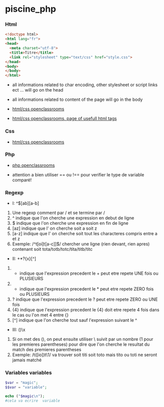 # piscine_php

### Html

```html
<!doctype html>
<html lang="fr">
<head>
  <meta charset="utf-8">
  <title>Titre</title>
  <link rel="stylesheet" type="text/css" href="style.css">
</head>
<body>
</body>
</html>
```

- all informations related to char encoding, other stylesheet or script links ect ... will go on the head

- all informations related to content of the page will go in the body

- [html/css openclassrooms](https://openclassrooms.com/fr/courses/1603881-apprenez-a-creer-votre-site-web-avec-html5-et-css3)
- [html/css openclassrooms, page of usefull html tags](https://openclassrooms.com/fr/courses/1603881-apprenez-a-creer-votre-site-web-avec-html5-et-css3/1608357-memento-des-balises-html)

### Css

- [html/css openclassrooms](https://openclassrooms.com/fr/courses/1603881-apprenez-a-creer-votre-site-web-avec-html5-et-css3)

### Php

- [php openclassrooms](https://openclassrooms.com/fr/courses/918836-concevez-votre-site-web-avec-php-et-mysql)

- attention a bien utiliser == ou !== pour verifier le type de variable comparé!

### Regexp

- I: ^$[ab][a-b]

1. Une regexp comment par / et se termine par /
2. ^ indique que l'on cherche une expression en debut de ligne
3. $ indique que l'on cherche une expression en fin de ligne
4. [az] indique que l' on cherche soit a soit z
5. [a-z] indique que l' on cherche soit tout les characteres compris entre a et z
6. Exemple: /^t[oi]t[a-c]]$/ chercher une ligne (rien devant, rien apres) contenant soit tota/totb/totc/tita/titb/titc

- II: +*?{x}[^]

1. + indique que l'expression precedent le + peut etre repete UNE fois ou PLUSIEURS
2. * indique que l'expression precedent le * peut etre repete ZERO fois ou PLUSIEURS
3. ? indique que l'expression precedent le ? peut etre repete ZERO ou UNE fois
4. {4} indique que l'expression precedent le {4} doit etre repete 4 fois dans le cas ou l'on met 4 entre {}
5. [^] indique que l'on cherche tout sauf l'expression suivant le ^

- III: ()\x 

1. Si on met des (), on peut ensuite utiliser \ suivit par un nombre (1 pour les premieres parentheses) pour dire que l'on cherche le resultat du match des premieres parentheses
2. Exemple: /t([io])t\1/ va trouver soit titi soit toto mais tito ou toti ne seront jamais matché

### Variables variables 

```php
$var = "magic";
$$var = "variable";

echo ("$magic\n");
#cela va ecrire  variable
```
